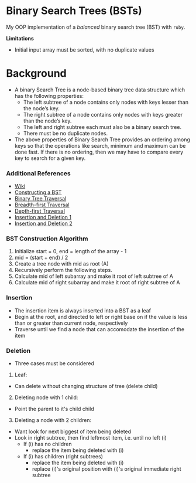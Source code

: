 # Binary Search Trees (BSTs)
My OOP implementation of a *balanced* binary search tree (BST) with `ruby`. 

**Limitations**
* Initial input array must be sorted, with no duplicate values

# Background
* A binary Search Tree is a node-based binary tree data structure which has the following properties:  
  * The left subtree of a node contains only nodes with keys lesser than the node’s key.
  * The right subtree of a node contains only nodes with keys greater than the node’s key.
  * The left and right subtree each must also be a binary search tree. 
  * There must be no duplicate nodes.
* The above properties of Binary Search Tree provides an ordering among keys so that the operations like search, minimum and maximum can be done fast. If there is no ordering, then we may have to compare every key to search for a given key.

### Additional References
* [Wiki](https://en.wikipedia.org/wiki/Binary_search_tree)
* [Constructing a BST](https://www.youtube.com/watch?v=VCTP81Ij-EM)
* [Binary Tree Traversal](https://www.youtube.com/watch?v=9RHO6jU--GU)
* [Breadth-first Traversal](https://www.youtube.com/watch?v=86g8jAQug04)
* [Depth-first Traversal](https://www.youtube.com/watch?v=gm8DUJJhmY4)
* [Insertion and Deletion 1](https://www.geeksforgeeks.org/binary-search-tree-set-1-search-and-insertion/?ref=lbp) 
* [Insertion and Deletion 2](https://www.youtube.com/watch?v=wcIRPqTR3Kc)

### BST Construction Algorithm
1. Initialize start = 0, end = length of the array - 1
2. mid = (start + end) / 2
3. Create a tree node with mid as root (A)
4. Recursively perform the following steps. 
  1. Calculate mid of left subarray and make it root of left subtree of A
  2. Calculate mid of right subarray and make it root of right subtree of A

### Insertion
* The insertion item is always inserted into a BST as a leaf
* Begin at the root, and directed to left or right base on if the value is less than or greater than current node, respectively
* Traverse until we find a node that can accomodate the insertion of the item

### Deletion
* Three cases must be considered
1. Leaf: 
  * Can delete without changing structure of tree (delete child)
2. Deleting node with 1 child:
  * Point the parent to it's child child
3. Deleting a node with 2 children:
  * Want look for next biggest of item being deleted
  * Look in right subtree, then find leftmost item, i.e. until no left (i)
    * If (i) has no children
      * replace the item being deleted with (i)
    * If (i) has children (right subtrees)
      * replace the item being deleted with (i)
      * replace (i)'s original position with (i)'s original immediate right subtree